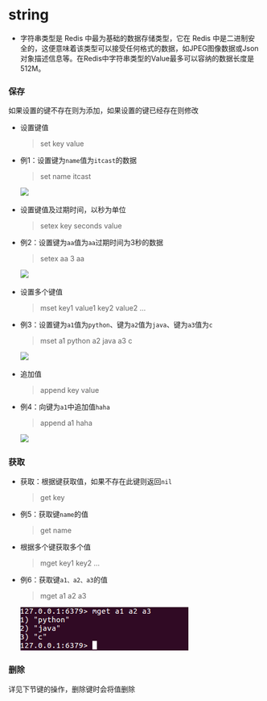 # string

* 字符串类型是 Redis 中最为基础的数据存储类型，它在 Redis 中是二进制安全的，这便意味着该类型可以接受任何格式的数据，如JPEG图像数据或Json对象描述信息等。在Redis中字符串类型的Value最多可以容纳的数据长度是512M。

### 保存 <a href="#bao-cun" id="bao-cun"></a>

如果设置的键不存在则为添加，如果设置的键已经存在则修改

*   设置键值

    > set key value
*   例1：设置键为`name`值为`itcast`的数据

    > set name itcast

    ![](../../.gitbook/assets/p1\_15)
*   设置键值及过期时间，以秒为单位

    > setex key seconds value
*   例2：设置键为`aa`值为`aa`过期时间为3秒的数据

    > setex aa 3 aa

    ![](../../.gitbook/assets/p1\_16)
*   设置多个键值

    > mset key1 value1 key2 value2 ...
*   例3：设置键为`a1`值为`python`、键为`a2`值为`java`、键为`a3`值为`c`

    > mset a1 python a2 java a3 c

    ![](../../.gitbook/assets/p1\_17)
*   追加值

    > append key value
*   例4：向键为`a1`中追加值`haha`

    > append a1 haha

    ![](../../.gitbook/assets/p1\_18)

### 获取 <a href="#huo-qu" id="huo-qu"></a>

*   获取：根据键获取值，如果不存在此键则返回`nil`

    > get key
*   例5：获取键`name`的值

    > get name
*   根据多个键获取多个值

    > mget key1 key2 ...
*   例6：获取键`a1、a2、a3`的值

    > mget a1 a2 a3

    ![](../../.gitbook/assets/mget)

### 删除 <a href="#shan-chu" id="shan-chu"></a>

详⻅下节键的操作，删除键时会将值删除
